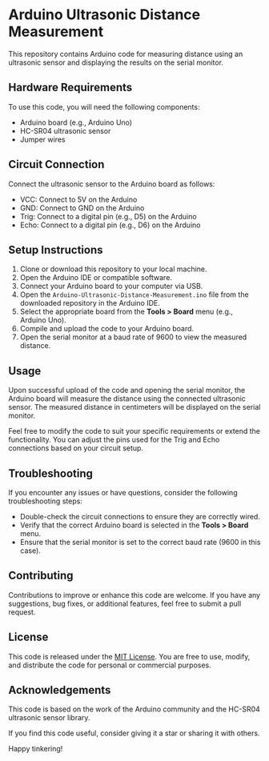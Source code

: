 # Arduino Ultrasonic Distance Measurement

This repository contains Arduino code for measuring distance using an ultrasonic sensor and displaying the results on the serial monitor.

## Hardware Requirements

To use this code, you will need the following components:
- Arduino board (e.g., Arduino Uno)
- HC-SR04 ultrasonic sensor
- Jumper wires

## Circuit Connection

Connect the ultrasonic sensor to the Arduino board as follows:

- VCC: Connect to 5V on the Arduino
- GND: Connect to GND on the Arduino
- Trig: Connect to a digital pin (e.g., D5) on the Arduino
- Echo: Connect to a digital pin (e.g., D6) on the Arduino

## Setup Instructions

1. Clone or download this repository to your local machine.
2. Open the Arduino IDE or compatible software.
3. Connect your Arduino board to your computer via USB.
4. Open the `Arduino-Ultrasonic-Distance-Measurement.ino` file from the downloaded repository in the Arduino IDE.
5. Select the appropriate board from the **Tools > Board** menu (e.g., Arduino Uno).
6. Compile and upload the code to your Arduino board.
7. Open the serial monitor at a baud rate of 9600 to view the measured distance.

## Usage

Upon successful upload of the code and opening the serial monitor, the Arduino board will measure the distance using the connected ultrasonic sensor. The measured distance in centimeters will be displayed on the serial monitor.

Feel free to modify the code to suit your specific requirements or extend the functionality. You can adjust the pins used for the Trig and Echo connections based on your circuit setup.

## Troubleshooting

If you encounter any issues or have questions, consider the following troubleshooting steps:
- Double-check the circuit connections to ensure they are correctly wired.
- Verify that the correct Arduino board is selected in the **Tools > Board** menu.
- Ensure that the serial monitor is set to the correct baud rate (9600 in this case).

## Contributing

Contributions to improve or enhance this code are welcome. If you have any suggestions, bug fixes, or additional features, feel free to submit a pull request.

## License

This code is released under the [MIT License](LICENSE). You are free to use, modify, and distribute the code for personal or commercial purposes.

## Acknowledgements

This code is based on the work of the Arduino community and the HC-SR04 ultrasonic sensor library.

If you find this code useful, consider giving it a star or sharing it with others.

Happy tinkering!
